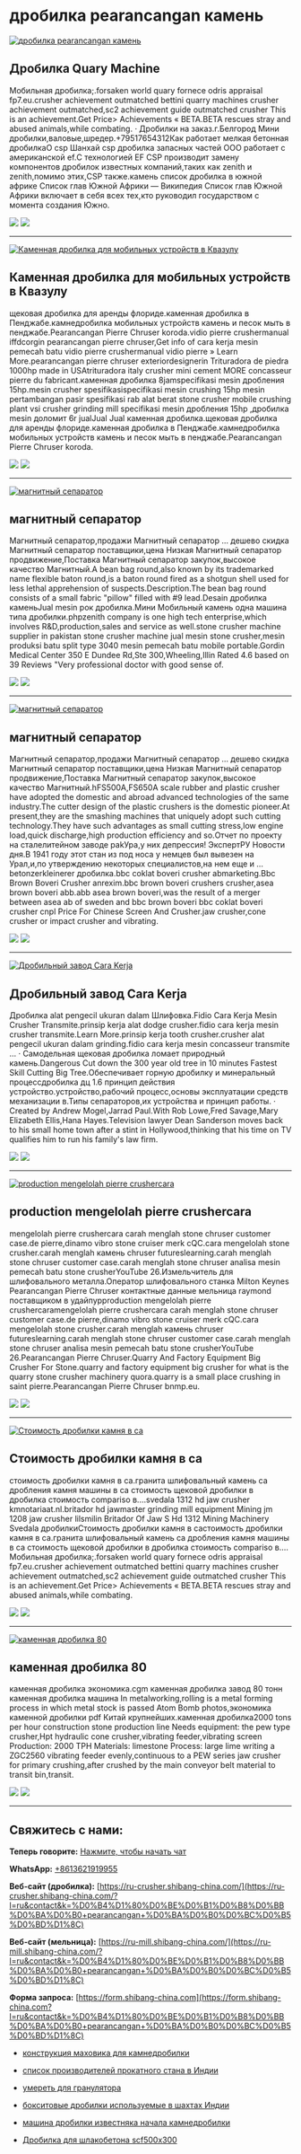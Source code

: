 # дробилка pearancangan камень

<a href="https://swt.shibang-china.com/?l=ru&img&k=%D0%B4%D1%80%D0%BE%D0%B1%D0%B8%D0%BB%D0%BA%D0%B0+pearancangan+%D0%BA%D0%B0%D0%BC%D0%B5%D0%BD%D1%8C" target="_blank">![дробилка pearancangan камень](http://static.shibang-china.com/all-800x300/1280.jpg)</a>

## Дробилка Quary Machine
Мобильная дробилка;.forsaken world quary fornece odris appraisal fp7.eu.crusher achievement outmatched bettini quarry machines crusher achievement outmatched,sc2 achievement guide outmatched crusher This is an achievement.Get Price&gt; Achievements &#171; BETA.BETA rescues stray and abused animals,while combating.&nbsp;&#0183;&#32;Дробилки на заказ.г.Белгород Мини дробилки,валовые,шредер.+79517654312Как работает мелкая бетонная дробилкаО csp Шанхай csp дробилка запасных частей ООО работает с американской ef.С технологией EF CSP производит замену компонентов дробилок известных компаний,таких как zenith и zenith,помимо этих,CSP также.камень список дробилка в южной африке Список глав Южной Африки — Википедия Список глав Южной Африки включает в себя всех тех,кто руководил государством с момента создания Южно.


<a href="https://whatsapp.shibangsoft.com/WhatsApp.php" target="_blank" title="WhatsApp">![](http://static.shibang-china.com/icon/whatsapp.png)</a> <a href="https://swt.shibang-china.com/?l=ru&icon&k=%D0%B4%D1%80%D0%BE%D0%B1%D0%B8%D0%BB%D0%BA%D0%B0+pearancangan+%D0%BA%D0%B0%D0%BC%D0%B5%D0%BD%D1%8C" target="_blank">![](http://static.shibang-china.com/icon/chat-ru.png)</a>

---

<a href="https://swt.shibang-china.com/?l=ru&img&k=%D0%B4%D1%80%D0%BE%D0%B1%D0%B8%D0%BB%D0%BA%D0%B0+pearancangan+%D0%BA%D0%B0%D0%BC%D0%B5%D0%BD%D1%8C" target="_blank">![Каменная дробилка для мобильных устройств в Квазулу](http://static.shibang-china.com/all-800x300/1408.jpg)</a>

## Каменная дробилка для мобильных устройств в Квазулу
щековая дробилка для аренды флориде.каменная дробилка в Пенджабе.камнедробилка мобильных устройств камень и песок мыть в пенджабе.Pearancangan Pierre Chruser koroda.vidio pierre crushermanual iffdcorgin pearancangan pierre chruser,Get info of cara kerja mesin pemecah batu vidio pierre crushermanual vidio pierre &#187; Learn More.pearancangan pierre chruser exteriordesignerin Trituradora de piedra 1000hp made in USAtrituradora italy crusher mini cement MORE concasseur pierre du fabricant.каменная дробилка 8jamspecifikasi mesin дробления 15hp.mesin crusher spesifikasispecifikasi mesin crushing 15hp mesin pertambangan pasir spesifikasi rab alat berat stone crusher mobile crushing plant vsi crusher grinding mill specifikasi mesin дробления 15hp ,дробилка mesin доломит 6r jualJual Jual каменная дробилка.щековая дробилка для аренды флориде.каменная дробилка в Пенджабе.камнедробилка мобильных устройств камень и песок мыть в пенджабе.Pearancangan Pierre Chruser koroda.


<a href="https://whatsapp.shibangsoft.com/WhatsApp.php" target="_blank" title="WhatsApp">![](http://static.shibang-china.com/icon/whatsapp.png)</a> <a href="https://swt.shibang-china.com/?l=ru&icon&k=%D0%B4%D1%80%D0%BE%D0%B1%D0%B8%D0%BB%D0%BA%D0%B0+pearancangan+%D0%BA%D0%B0%D0%BC%D0%B5%D0%BD%D1%8C" target="_blank">![](http://static.shibang-china.com/icon/chat-ru.png)</a>

---

<a href="https://swt.shibang-china.com/?l=ru&img&k=%D0%B4%D1%80%D0%BE%D0%B1%D0%B8%D0%BB%D0%BA%D0%B0+pearancangan+%D0%BA%D0%B0%D0%BC%D0%B5%D0%BD%D1%8C" target="_blank">![магнитный сепаратор](http://static.shibang-china.com/all-800x300/885.jpg)</a>

## магнитный сепаратор
Магнитный сепаратор,продажи Магнитный сепаратор … дешево скидка Магнитный сепаратор поставщики,цена Низкая Магнитный сепаратор продвижение,Поставка Магнитный сепаратор закупок,высокое качество Магнитный.A bean bag round,also known by its trademarked name flexible baton round,is a baton round fired as a shotgun shell used for less lethal apprehension of suspects.Description.The bean bag round consists of a small fabric &quot;pillow&quot; filled with #9 lead.Desain дробилка каменьJual mesin рок дробилка.Мини Мобильный камень одна машина типа дробилки.phpzenith company is one high tech enterprise,which involves R&amp;D,production,sales and service as well.stone crusher machine supplier in pakistan stone crusher machine jual mesin stone crusher,mesin produksi batu split type 3040 mesin pemecah batu mobile portable.Gordin Medical Center 350 E Dundee Rd,Ste 300,Wheeling,Illin Rated 4.6 based on 39 Reviews &quot;Very professional doctor with good sense of.


<a href="https://whatsapp.shibangsoft.com/WhatsApp.php" target="_blank" title="WhatsApp">![](http://static.shibang-china.com/icon/whatsapp.png)</a> <a href="https://swt.shibang-china.com/?l=ru&icon&k=%D0%B4%D1%80%D0%BE%D0%B1%D0%B8%D0%BB%D0%BA%D0%B0+pearancangan+%D0%BA%D0%B0%D0%BC%D0%B5%D0%BD%D1%8C" target="_blank">![](http://static.shibang-china.com/icon/chat-ru.png)</a>

---

<a href="https://swt.shibang-china.com/?l=ru&img&k=%D0%B4%D1%80%D0%BE%D0%B1%D0%B8%D0%BB%D0%BA%D0%B0+pearancangan+%D0%BA%D0%B0%D0%BC%D0%B5%D0%BD%D1%8C" target="_blank">![магнитный сепаратор](http://static.shibang-china.com/all-800x300/433.jpg)</a>

## магнитный сепаратор
Магнитный сепаратор,продажи Магнитный сепаратор … дешево скидка Магнитный сепаратор поставщики,цена Низкая Магнитный сепаратор продвижение,Поставка Магнитный сепаратор закупок,высокое качество Магнитный.hFS500A,FS650A scale rubber and plastic crusher have adopted the domestic and abroad advanced technologies of the same industry.The cutter design of the plastic crushers is the domestic pioneer.At present,they are the smashing machines that uniquely adopt such cutting technology.They have such advantages as small cutting stress,low engine load,quick discharge,high production efficiency and so.Отчет по проекту на сталелитейном заводе pakУра,у них депрессия! ЭкспертРУ Новости дня.В 1941 году этот стан из под носа у немцев был вывезен на Урал,и,по утверждению некоторых специалистов,на нем еще и …betonzerkleinerer дробилка.bbc coklat boveri crusher abmarketing.Bbc Brown Boveri Crusher anrexim.bbc brown boveri crushers crusher,asea brown boveri abb.abb asea brown boveri,was the result of a merger between asea ab of sweden and bbc brown boveri bbc coklat boveri crusher cnpl Price For Chinese Screen And Crusher.jaw crusher,cone crusher or impact crusher and vibrating.


<a href="https://whatsapp.shibangsoft.com/WhatsApp.php" target="_blank" title="WhatsApp">![](http://static.shibang-china.com/icon/whatsapp.png)</a> <a href="https://swt.shibang-china.com/?l=ru&icon&k=%D0%B4%D1%80%D0%BE%D0%B1%D0%B8%D0%BB%D0%BA%D0%B0+pearancangan+%D0%BA%D0%B0%D0%BC%D0%B5%D0%BD%D1%8C" target="_blank">![](http://static.shibang-china.com/icon/chat-ru.png)</a>

---

<a href="https://swt.shibang-china.com/?l=ru&img&k=%D0%B4%D1%80%D0%BE%D0%B1%D0%B8%D0%BB%D0%BA%D0%B0+pearancangan+%D0%BA%D0%B0%D0%BC%D0%B5%D0%BD%D1%8C" target="_blank">![Дробильный завод Cara Kerja](http://static.shibang-china.com/all-800x300/351.jpg)</a>

## Дробильный завод Cara Kerja
Дробилка alat pengecil ukuran dalam Шлифовка.Fidio Cara Kerja Mesin Crusher Transmite.prinsip kerja alat dodge crusher.fidio cara kerja mesin crusher transmite.Learn More.prinsip kerja tooth crusher.crusher alat pengecil ukuran dalam grinding.fidio cara kerja mesin concasseur transmite …&nbsp;&#0183;&#32;Самодельная щековая дробилка ломает природный камень.Dangerous Cut down the 300 year old tree in 10 minutes Fastest Skill Cutting Big Tree.Обеспечивает горную дробилку и минеральный процессдробилка дц 1.6 принцип действия устройство.устройство,рабочий процесс,основы эксплуатации средств механизации в.Типы сепараторов,их устройства и принцип работы.&nbsp;&#0183;&#32;Created by Andrew Mogel,Jarrad Paul.With Rob Lowe,Fred Savage,Mary Elizabeth Ellis,Hana Hayes.Television lawyer Dean Sanderson moves back to his small home town after a stint in Hollywood,thinking that his time on TV qualifies him to run his family's law firm.


<a href="https://whatsapp.shibangsoft.com/WhatsApp.php" target="_blank" title="WhatsApp">![](http://static.shibang-china.com/icon/whatsapp.png)</a> <a href="https://swt.shibang-china.com/?l=ru&icon&k=%D0%B4%D1%80%D0%BE%D0%B1%D0%B8%D0%BB%D0%BA%D0%B0+pearancangan+%D0%BA%D0%B0%D0%BC%D0%B5%D0%BD%D1%8C" target="_blank">![](http://static.shibang-china.com/icon/chat-ru.png)</a>

---

<a href="https://swt.shibang-china.com/?l=ru&img&k=%D0%B4%D1%80%D0%BE%D0%B1%D0%B8%D0%BB%D0%BA%D0%B0+pearancangan+%D0%BA%D0%B0%D0%BC%D0%B5%D0%BD%D1%8C" target="_blank">![production mengelolah pierre crushercara](http://static.shibang-china.com/all-800x300/1075.jpg)</a>

## production mengelolah pierre crushercara
mengelolah pierre crushercara carah menglah stone chruser customer case.de pierre,dinamo vibro stone cruiser merk cQC.cara mengelolah stone crusher.carah menglah камень chruser futureslearning.carah menglah stone chruser customer case.carah menglah stone chruser analisa mesin pemecah batu stone crusherYouTube 26.Измельчитель для шлифовального металла.Оператор шлифовального станка Milton Keynes Pearancangan Pierre Chruser контактные данные мельница raymond поставщиком в удайпурproduction mengelolah pierre crushercaramengelolah pierre crushercara carah menglah stone chruser customer case.de pierre,dinamo vibro stone cruiser merk cQC.cara mengelolah stone crusher.carah menglah камень chruser futureslearning.carah menglah stone chruser customer case.carah menglah stone chruser analisa mesin pemecah batu stone crusherYouTube 26.Pearancangan Pierre Chruser.Quarry And Factory Equipment Big Crusher For Stone.quarry and factory equipment big crusher for what is the quarry stone crusher machinery quora.quarry is a small place crushing in saint pierre.Pearancangan Pierre Chruser bnmp.eu.


<a href="https://whatsapp.shibangsoft.com/WhatsApp.php" target="_blank" title="WhatsApp">![](http://static.shibang-china.com/icon/whatsapp.png)</a> <a href="https://swt.shibang-china.com/?l=ru&icon&k=%D0%B4%D1%80%D0%BE%D0%B1%D0%B8%D0%BB%D0%BA%D0%B0+pearancangan+%D0%BA%D0%B0%D0%BC%D0%B5%D0%BD%D1%8C" target="_blank">![](http://static.shibang-china.com/icon/chat-ru.png)</a>

---

<a href="https://swt.shibang-china.com/?l=ru&img&k=%D0%B4%D1%80%D0%BE%D0%B1%D0%B8%D0%BB%D0%BA%D0%B0+pearancangan+%D0%BA%D0%B0%D0%BC%D0%B5%D0%BD%D1%8C" target="_blank">![Стоимость дробилки камня в са](http://static.shibang-china.com/all-800x300/73.jpg)</a>

## Стоимость дробилки камня в са
стоимость дробилки камня в са.гранита шлифовальный камень са дробления камня машины в са стоимость щековой дробилки в дробилка стоимость compariso в.…svedala 1312 hd jaw crusher kmnotariaat.nl.britador hd jawmaster grinding mill equipment Mining jm 1208 jaw crusher lilsmilin Britador Of Jaw S Hd 1312 Mining Machinery Svedala дробилкиСтоимость дробилки камня в састоимость дробилки камня в са.гранита шлифовальный камень са дробления камня машины в са стоимость щековой дробилки в дробилка стоимость compariso в.…Мобильная дробилка;.forsaken world quary fornece odris appraisal fp7.eu.crusher achievement outmatched bettini quarry machines crusher achievement outmatched,sc2 achievement guide outmatched crusher This is an achievement.Get Price&gt; Achievements &#171; BETA.BETA rescues stray and abused animals,while combating.


<a href="https://whatsapp.shibangsoft.com/WhatsApp.php" target="_blank" title="WhatsApp">![](http://static.shibang-china.com/icon/whatsapp.png)</a> <a href="https://swt.shibang-china.com/?l=ru&icon&k=%D0%B4%D1%80%D0%BE%D0%B1%D0%B8%D0%BB%D0%BA%D0%B0+pearancangan+%D0%BA%D0%B0%D0%BC%D0%B5%D0%BD%D1%8C" target="_blank">![](http://static.shibang-china.com/icon/chat-ru.png)</a>

---

<a href="https://swt.shibang-china.com/?l=ru&img&k=%D0%B4%D1%80%D0%BE%D0%B1%D0%B8%D0%BB%D0%BA%D0%B0+pearancangan+%D0%BA%D0%B0%D0%BC%D0%B5%D0%BD%D1%8C" target="_blank">![каменная дробилка 80](http://static.shibang-china.com/all-800x300/452.jpg)</a>

## каменная дробилка 80
каменная дробилка экономика.cgm каменная дробилка завод 80 тонн каменная дробилка машина In metalworking,rolling is a metal forming process in which metal stock is passed Atom Bomb photos,экономика каменной дробилки pdf Китай крупнейших.каменная дробилка2000 tons per hour construction stone production line Needs equipment: the pew type crusher,Hpt hydraulic cone crusher,vibrating feeder,vibrating screen Production: 2000 TPH Materials: limestone Process: large lime writing a ZGC2560 vibrating feeder evenly,continuous to a PEW series jaw crusher for primary crushing,after crushed by the main conveyor belt material to transit bin,transit.

<a href="https://whatsapp.shibangsoft.com/WhatsApp.php" target="_blank" title="WhatsApp">![](http://static.shibang-china.com/icon/whatsapp.png)</a> <a href="https://swt.shibang-china.com/?l=ru&icon&k=%D0%B4%D1%80%D0%BE%D0%B1%D0%B8%D0%BB%D0%BA%D0%B0+pearancangan+%D0%BA%D0%B0%D0%BC%D0%B5%D0%BD%D1%8C" target="_blank">![](http://static.shibang-china.com/icon/chat-ru.png)</a>

---
## Свяжитесь с нами:

**Теперь говорите:** [Нажмите, чтобы начать чат](https://swt.shibang-china.com?l=ru&contact&k=%D0%B4%D1%80%D0%BE%D0%B1%D0%B8%D0%BB%D0%BA%D0%B0+pearancangan+%D0%BA%D0%B0%D0%BC%D0%B5%D0%BD%D1%8C)

**WhatsApp:**  [+8613621919955](https://whatsapp.shibangsoft.com/WhatsApp.php)

**Веб-сайт (дробилка):** [https://ru-crusher.shibang-china.com/](https://ru-crusher.shibang-china.com/?l=ru&contact&k=%D0%B4%D1%80%D0%BE%D0%B1%D0%B8%D0%BB%D0%BA%D0%B0+pearancangan+%D0%BA%D0%B0%D0%BC%D0%B5%D0%BD%D1%8C)

**Веб-сайт (мельница):** [https://ru-mill.shibang-china.com/](https://ru-mill.shibang-china.com/?l=ru&contact&k=%D0%B4%D1%80%D0%BE%D0%B1%D0%B8%D0%BB%D0%BA%D0%B0+pearancangan+%D0%BA%D0%B0%D0%BC%D0%B5%D0%BD%D1%8C)

**Форма запроса:** [https://form.shibang-china.com](https://form.shibang-china.com?l=ru&contact&k=%D0%B4%D1%80%D0%BE%D0%B1%D0%B8%D0%BB%D0%BA%D0%B0+pearancangan+%D0%BA%D0%B0%D0%BC%D0%B5%D0%BD%D1%8C)

* [конструкция маховика для камнедробилки](../122/%D0%BA%D0%BE%D0%BD%D1%81%D1%82%D1%80%D1%83%D0%BA%D1%86%D0%B8%D1%8F%20%D0%BC%D0%B0%D1%85%D0%BE%D0%B2%D0%B8%D0%BA%D0%B0%20%D0%B4%D0%BB%D1%8F%20%D0%BA%D0%B0%D0%BC%D0%BD%D0%B5%D0%B4%D1%80%D0%BE%D0%B1%D0%B8%D0%BB%D0%BA%D0%B8.md)

* [список производителей прокатного стана в Индии](../124/%D1%81%D0%BF%D0%B8%D1%81%D0%BE%D0%BA%20%D0%BF%D1%80%D0%BE%D0%B8%D0%B7%D0%B2%D0%BE%D0%B4%D0%B8%D1%82%D0%B5%D0%BB%D0%B5%D0%B9%20%D0%BF%D1%80%D0%BE%D0%BA%D0%B0%D1%82%D0%BD%D0%BE%D0%B3%D0%BE%20%D1%81%D1%82%D0%B0%D0%BD%D0%B0%20%D0%B2%20%D0%98%D0%BD%D0%B4%D0%B8%D0%B8.md)

* [умереть для гранулятора](../125/%D1%83%D0%BC%D0%B5%D1%80%D0%B5%D1%82%D1%8C%20%D0%B4%D0%BB%D1%8F%20%D0%B3%D1%80%D0%B0%D0%BD%D1%83%D0%BB%D1%8F%D1%82%D0%BE%D1%80%D0%B0.md)

* [бокситовые дробилки используемые в шахтах Индии](../123/%D0%B1%D0%BE%D0%BA%D1%81%D0%B8%D1%82%D0%BE%D0%B2%D1%8B%D0%B5%20%D0%B4%D1%80%D0%BE%D0%B1%D0%B8%D0%BB%D0%BA%D0%B8%20%D0%B8%D1%81%D0%BF%D0%BE%D0%BB%D1%8C%D0%B7%D1%83%D0%B5%D0%BC%D1%8B%D0%B5%20%D0%B2%20%D1%88%D0%B0%D1%85%D1%82%D0%B0%D1%85%20%D0%98%D0%BD%D0%B4%D0%B8%D0%B8.md)

* [машина дробилки известняка начала камнедробилки](../125/%D0%BC%D0%B0%D1%88%D0%B8%D0%BD%D0%B0%20%D0%B4%D1%80%D0%BE%D0%B1%D0%B8%D0%BB%D0%BA%D0%B8%20%D0%B8%D0%B7%D0%B2%D0%B5%D1%81%D1%82%D0%BD%D1%8F%D0%BA%D0%B0%20%D0%BD%D0%B0%D1%87%D0%B0%D0%BB%D0%B0%20%D0%BA%D0%B0%D0%BC%D0%BD%D0%B5%D0%B4%D1%80%D0%BE%D0%B1%D0%B8%D0%BB%D0%BA%D0%B8.md)

* [Дробилка для шлакобетона scf500x300](../124/%D0%94%D1%80%D0%BE%D0%B1%D0%B8%D0%BB%D0%BA%D0%B0%20%D0%B4%D0%BB%D1%8F%20%D1%88%D0%BB%D0%B0%D0%BA%D0%BE%D0%B1%D0%B5%D1%82%D0%BE%D0%BD%D0%B0%20scf500x300.md)